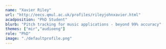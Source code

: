 ```yaml
---
name: "Xavier Riley"
url: "http://eecs.qmul.ac.uk/profiles/rileyjohnxavier.html"
acadposition: "PhD Student"
blurb: "Pitch tracking for music applications - beyond 99% accuracy"
themes: ["mir","audioeng"]
role: "PhD"
image: "./defaultprofile.png"
---
```

